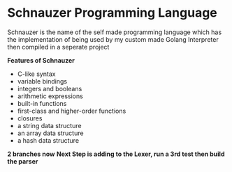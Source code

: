 <h1>Schnauzer Programming Language</h1>
<p>Schnauzer is the name of the self made programming language which has the implementation of being used by my custom made Golang Interpreter then compiled in a seperate project</p>
<b>Features of Schnauzer</b>
<ul>
    <li>C-like syntax</li>
    <li>variable bindings</li>
    <li>integers and booleans</li>
    <li>arithmetic expressions</li>
    <li>built-in functions</li>
    <li>first-class and higher-order functions</li>
    <li>closures</li>
    <li>a string data structure</li>
    <li>an array data structure</li>
    <li>a hash data structure</li>
</ul>
<b>2 branches now</b>
<b>Next Step is adding to the Lexer, run a 3rd test then build the parser</b>
